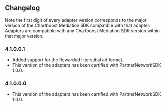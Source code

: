 ## Changelog

Note the first digit of every adapter version corresponds to the major version of the Chartboost Mediation SDK compatible with that adapter. 
Adapters are compatible with any Chartboost Mediation SDK version within that major version.

### 4.1.0.0.1
- Added support for the Rewarded Interstitial ad format.
- This version of the adapters has been certified with PartnerNetworkSDK 1.0.0.

### 4.1.0.0.0
- This version of the adapters has been certified with PartnerNetworkSDK 1.0.0.
